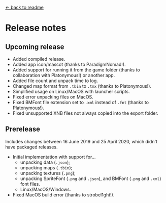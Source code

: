 [← back to readme](README.md)

# Release notes
## Upcoming release
* Added compiled release.
* Added app icon/mascot (thanks to ParadigmNomad!).
* Added support for running it from the game folder (thanks to collaboration with Platonymous!) or another app.
* Added file count and unpack time to log.
* Changed map format from `.tbin` to `.tmx` (thanks to Platonymous!).
* Simplified usage on Linux/MacOS with launcher scripts.
* Fixed error unpacking files on MacOS.
* Fixed BMFont file extension set to `.xml` instead of `.fnt` (thanks to Platonymous!).
* Fixed unsupported XNB files not always copied into the export folder.

## Prerelease
Includes changes between 16 June 2019 and 25 April 2020, which didn't have packaged releases.

* Initial implementation with support for...
  * unpacking data (`.json`);
  * unpacking maps (`.tbin`);
  * unpacking textures (`.png`);
  * unpacking SpriteFont (`.png` and `.json`), and BMFont (`.png` and `.xml`) font files.
  * Linux/MacOS/Windows.
* Fixed MacOS build error (thanks to strobel1ght!).
